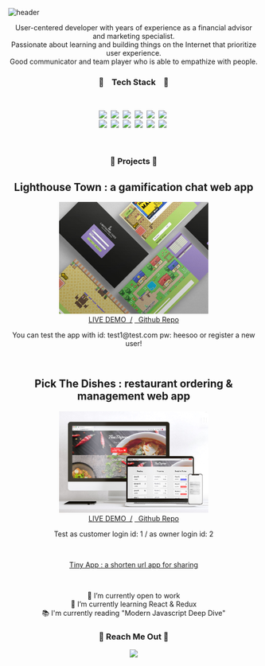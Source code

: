 ![header](https://capsule-render.vercel.app/api?type=waving&color=auto&height=300&width=800&text=Hi,%20I'm%20Heesoo&fontSize=60)

<p align="center">
  User-centered developer with years of experience as a financial advisor and marketing specialist. </br>
  Passionate about learning and building things on the Internet that prioritize user experience.</br>
  Good communicator and team player who is able to empathize with people.
</p>

<h3 align="center"> 🧡 &nbsp&nbsp Tech Stack &nbsp&nbsp 🧡</h3>
</br>
<p align="center">
  <img src="https://img.shields.io/badge/Javascript-FFAE42?style=flat-square&logo=Javascript&logoColor=white"/>&nbsp
  <img src="https://img.shields.io/badge/HTML-E34F26?style=flat-square&logo=HTML5&logoColor=white"/>&nbsp
  <img src="https://img.shields.io/badge/CSS-1572B6?style=flat-square&logo=CSS3&logoColor=white"/>&nbsp
  <img src="https://img.shields.io/badge/React-0088CC?style=flat-square&logo=React&logoColor=white"/>&nbsp
  <img src="https://img.shields.io/badge/Node.js-339933?style=flat-square&logo=Node.js&logoColor=white"/>&nbsp
  <img src="https://img.shields.io/badge/Express-2E77BC?style=flat-square&logo=Express&logoColor=white"/>&nbsp
  </br>
  <img src="https://img.shields.io/badge/PostgreSQL-4169E1?style=flat-square&logo=PostgreSQL&logoColor=white"/>&nbsp
  <img src="https://img.shields.io/badge/MongoDB-47A248?style=flat-square&logo=MongoDB&logoColor=white"/>&nbsp
  <img src="https://img.shields.io/badge/Socket.io-010101?style=flat-square&logo=Socket.io&logoColor=white"/>&nbsp
  <img src="https://img.shields.io/badge/Git-F05032?style=flat-square&logo=Git&logoColor=white"/>&nbsp
  <img src="https://img.shields.io/badge/Cypress-17202c?style=flat-square&logo=Cypress&logoColor=white"/>&nbsp
  <img src="https://img.shields.io/badge/Figma-f24e1e?style=flat-square&logo=Figma&logoColor=white"/>&nbsp
</p>
</br>
<h3 align="center"> 💚 Projects 💚 </h3>

<div align="center">
  <h2>Lighthouse Town : a gamification chat web app</h2>
  <img src="img/lighthousetown.jpg" width="300px"></br>
  <a href="https://lighthouse-town.herokuapp.com" target="_blank"><span>LIVE DEMO&nbsp&nbsp/</span></a>
  <a href="https://github.com/IamHPark/ligthouse-town" target="_blank"><span>&nbsp&nbspGithub Repo</span></a>
  <p>You can test the app with id: test1@test.com pw: heesoo or register a new user!</p>
  </br>

  <h2>Pick The Dishes : restaurant ordering & management web app</h2>
  <img src="img/pickthedish.jpg" width="300px"></br>
  <a href="https://pickthedishes.herokuapp.com" target="_blank"><span>LIVE DEMO&nbsp&nbsp/</span></a>
  <a href="https://github.com/IamHPark/pickthedishes" target="_blank"><span>&nbsp&nbspGithub Repo</span></a>
    <p>Test as customer login id: 1 / as owner login id: 2</p>
  </br>
  <a href="https://github.com/tinyapp" target="_blank"><p>Tiny App : a shorten url app for sharing</p></a>
</div>
</br>

<p align="center">
🔭 I’m currently open to work </br>
🌱 I’m currently learning React & Redux</br>
📚 I'm currently reading "Modern Javascript Deep Dive"
</p>

<h3 align="center"> 💜 Reach Me Out 💜 </h3>
<p align="center"><a href="https://www.linkedin.com/in/heesoo-park/"><img src="https://img.shields.io/badge/LinkedIn-0A66C2?style=flat-square&logo=LinkedIn&logoColor=white"/></a></p>

<!--
**IamHPark/IamHPark** is a ✨ _special_ ✨ repository because its `README.md` (this file) appears on your GitHub profile.

Here are some ideas to get you started:

- 🔭 I’m currently working on ...
- 🌱 I’m currently learning ...
- 👯 I’m looking to collaborate on ...
- 🤔 I’m looking for help with ...
- 💬 Ask me about ...
- 📫 How to reach me: ...
- 😄 Pronouns: ...
- ⚡ Fun fact: ...
-->

